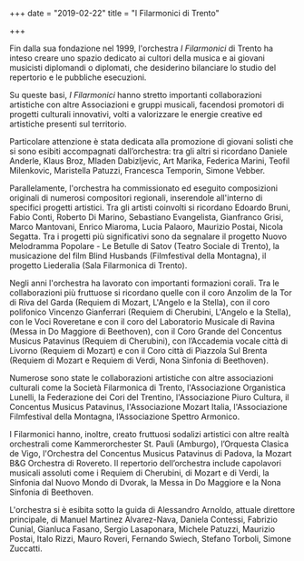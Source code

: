 +++
date = "2019-02-22"
title = "I Filarmonici di Trento"

+++

Fin dalla sua fondazione nel 1999, l'orchestra *I Filarmonici* di Trento ha inteso creare uno spazio dedicato ai cultori della musica e ai giovani musicisti diplomandi o diplomati, che desiderino bilanciare lo studio del repertorio e le pubbliche esecuzioni.

Su queste basi, *I Filarmonici* hanno stretto importanti collaborazioni artistiche con altre Associazioni e gruppi musicali, facendosi promotori di progetti culturali innovativi, volti a valorizzare le energie creative ed artistiche presenti sul territorio. 

Particolare attenzione è stata dedicata alla promozione di giovani solisti che si sono esibiti accompagnati dall’orchestra: tra gli altri si ricordano Daniele Anderle, Klaus Broz, Mladen Dabizljevic, Art Marika, Federica Marini, Teofil Milenkovic, Maristella Patuzzi, Francesca Temporin, Simone Vebber. 

Parallelamente, l'orchestra ha commissionato ed eseguito composizioni originali di numerosi compositori regionali, inserendole all'interno di specifici progetti artistici.  Tra gli artisti coinvolti  si ricordano  Edoardo Bruni, Fabio Conti, Roberto Di Marino, Sebastiano Evangelista, Gianfranco Grisi,  Marco Mantovani, Enrico Miaroma, Lucia Palaoro, Maurizio Postai, Nicola Segatta. Tra i progetti più significativi sono da segnalare il progetto Nuovo Melodramma Popolare - Le Betulle di Satov (Teatro Sociale di Trento), la musicazione del film Blind Husbands (Filmfestival della Montagna), il progetto Liederalia (Sala Filarmonica di Trento).

Negli anni l'orchestra ha lavorato con importanti formazioni corali. Tra le collaborazioni più fruttuose si ricordano quelle con il coro Anzolim de la Tor di Riva del Garda (Requiem di Mozart, L'Angelo e la Stella), con il coro polifonico Vincenzo Gianferrari (Requiem di Cherubini, L'Angelo e la Stella), con le Voci Roveretane e con il coro del Laboratorio Musicale di Ravina (Messa in Do Maggiore di Beethoven), con il Coro Grande del Concentus Musicus Patavinus (Requiem di Cherubini), con l’Accademia vocale città di Livorno (Requiem di Mozart) e con il Coro città di Piazzola Sul Brenta (Requiem di Mozart e Requiem di Verdi, Nona Sinfonia di Beethoven). 

Numerose sono state le collaborazioni artistiche con altre associazioni culturali come la Società Filarmonica di Trento, l'Associazione Organistica Lunelli, la Federazione dei Cori del Trentino, l'Associazione Piuro Cultura, il Concentus Musicus Patavinus, l'Associazione Mozart Italia, l'Associazione Filmfestival della Montagna, l’Associazione Spettro Armonico.

I Filarmonici hanno, inoltre, creato fruttuosi sodalizi artistici con altre realtà orchestrali come Kammerorchester St. Pauli (Amburgo), l’Orquesta Clasica de Vigo, l'Orchestra del Concentus Musicus Patavinus di Padova, la Mozart B&G Orchestra di Rovereto. Il repertorio dell’orchestra include capolavori musicali assoluti come i Requiem di Cherubini, di Mozart e di Verdi, la Sinfonia dal Nuovo Mondo di Dvorak, la Messa in Do Maggiore e la Nona Sinfonia di Beethoven. 

L'orchestra si è esibita sotto la guida di Alessandro Arnoldo, attuale direttore principale, di Manuel Martinez Alvarez-Nava, Daniela Contessi, Fabrizio Cunial, Gianluca Fasano, Sergio Lasaponara, Michele Patuzzi, Maurizio Postai, Italo Rizzi, Mauro Roveri, Fernando Swiech, Stefano Torboli, Simone Zuccatti.